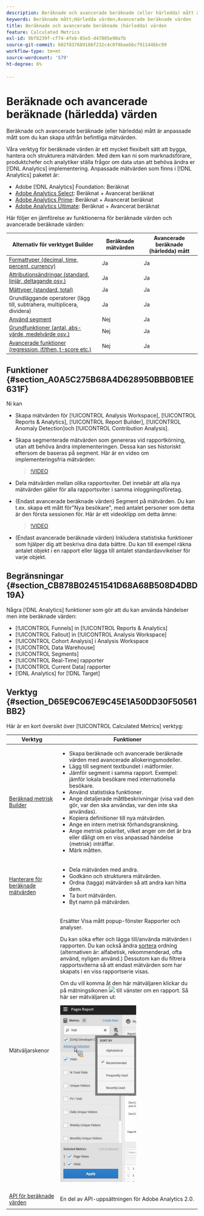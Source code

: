 ```yaml
---
description: Beräknade och avancerade beräknade (eller härledda) mått är anpassade mått som du kan skapa utifrån befintliga mätvärden.
keywords: Beräknade mått;Härledda värden;Avancerade beräknade värden
title: Beräknade och avancerade beräknade (härledda) värden
feature: Calculated Metrics
exl-id: 9bf8239f-cf74-4feb-85e5-d47805e90afb
source-git-commit: 602f837689186f232c4c0f8baebbcf911446bc99
workflow-type: tm+mt
source-wordcount: '579'
ht-degree: 6%

---
```


# Beräknade och avancerade beräknade (härledda) värden

Beräknade och avancerade beräknade (eller härledda) mått är anpassade mått som du kan skapa utifrån befintliga mätvärden.

Våra verktyg för beräknade värden är ett mycket flexibelt sätt att bygga, hantera och strukturera mätvärden. Med dem kan ni som marknadsförare, produktchefer och analytiker ställa frågor om data utan att behöva ändra er [!DNL Analytics] implementering. Anpassade mätvärden som finns i [!DNL Analytics] paketet är:

* Adobe [!DNL Analytics] Foundation: Beräknat
* [Adobe Analytics Select](https://www.adobe.com/se/data-analytics-cloud/analytics/select.html): Beräknat + Avancerat beräknat
* [Adobe Analytics Prime](https://www.adobe.com/se/data-analytics-cloud/analytics/prime.html): Beräknat + Avancerat beräknat
* [Adobe Analytics Ultimate](https://www.adobe.com/se/data-analytics-cloud/analytics/ultimate.html): Beräknat + Avancerat beräknat

Här följer en jämförelse av funktionerna för beräknade värden och avancerade beräknade värden:

| Alternativ för verktyget Builder | Beräknade mätvärden | Avancerade beräknade (härledda) mått |
|---|---|---|
| [Formattyper (decimal, time, percent, currency)](/help/components/c-calcmetrics/c-workflow/cm-workflow/c-build-metrics/cm-build-metrics.md) | Ja | Ja |
| [Attributionsändringar (standard, linjär, deltagande osv.)](/help/components/c-calcmetrics/c-workflow/cm-workflow/c-build-metrics/m-metric-type-alloc.md) | Ja | Ja |
| [Mättyper (standard, total)](/help/components/c-calcmetrics/c-workflow/cm-workflow/c-build-metrics/m-metric-type-alloc.md) | Ja | Ja |
| Grundläggande operatorer (lägg till, subtrahera, multiplicera, dividera) | Ja | Ja |
| [Använd segment](/help/components/c-calcmetrics/c-workflow/cm-workflow/c-build-metrics/metrics-with-segments.md) | Nej | Ja |
| [Grundfunktioner (antal, abs-värde, medelvärde osv.)](/help/components/c-calcmetrics/cm-reference/cm-functions.md) | Nej | Ja |
| [Avancerade funktioner (regression, if/then, t-score etc.)](/help/components/c-calcmetrics/cm-reference/cm-adv-functions.md) | Nej | Ja |

## Funktioner {#section_A0A5C275B68A4D628950BBB0B1EE631F}

Ni kan

* Skapa mätvärden för [!UICONTROL Analysis Workspace], [!UICONTROL Reports & Analytics], [!UICONTROL Report Builder], [!UICONTROL Anomaly Detection]och [!UICONTROL Contribution Analysis].
* Skapa segmenterade mätvärden som genereras vid rapportkörning, utan att behöva ändra implementeringen. Dessa kan ses historiskt eftersom de baseras på segment. Här är en video om implementeringsfria mätvärden:

   >[!VIDEO](https://video.tv.adobe.com/v/25407/?quality=12)

* Dela mätvärden mellan olika rapportsviter. Det innebär att alla nya mätvärden gäller för alla rapportsviter i samma inloggningsföretag.
* (Endast avancerade beräknade värden) Segment på mätvärden. Du kan t.ex. skapa ett mått för&quot;Nya besökare&quot;, med antalet personer som detta är den första sessionen för. Här är ett videoklipp om detta ämne:

   >[!VIDEO](https://video.tv.adobe.com/v/25409/?quality=12)

* (Endast avancerade beräknade värden) Inkludera statistiska funktioner som hjälper dig att beskriva dina data bättre. Du kan till exempel räkna antalet objekt i en rapport eller lägga till antalet standardavvikelser för varje objekt.

## Begränsningar {#section_CB878B02451541D68A68B508D4DBD19A}

Några [!DNL Analytics] funktioner som gör att du kan använda händelser men inte beräknade värden:

* [!UICONTROL Funnels] in [!UICONTROL Reports & Analytics]
* [!UICONTROL Fallout] in [!UICONTROL Analysis Workspace]
* [!UICONTROL Cohort Analysis] i Analysis Workspace
* [!UICONTROL Data Warehouse]
* [!UICONTROL Segments]
* [!UICONTROL Real-Time] rapporter
* [!UICONTROL Current Data] rapporter
* [!DNL Analytics] for [!DNL Target]

## Verktyg {#section_D65E9C067E9C45E1A50DD30F50561BB2}

Här är en kort översikt över [!UICONTROL Calculated Metrics] verktyg:

<table id="table_520AFE97DB514958ABE23FD3C9CE0ABD"> 
 <thead> 
  <tr> 
   <th colname="col1" class="entry"> Verktyg </th> 
   <th colname="col2" class="entry"> Funktioner </th> 
  </tr>
 </thead>
 <tbody> 
  <tr> 
   <td colname="col1"><a href="/help/components/c-calcmetrics/c-workflow/cm-workflow/c-build-metrics/cm-build-metrics.md"  > Beräknad metrisk Builder</a> </td> 
   <td colname="col2"> 
    <ul id="ul_E6F02AB9DF204C2F9A0AC92A31594B3E"> 
     <li id="li_A4A6E716374243A190C539A3F4A41C0C">Skapa beräknade och avancerade beräknade värden med avancerade allokeringsmodeller. </li> 
     <li id="li_C8C97BA4E227463E98077ABA5818FFC6">Lägg till segment textbundet i mätformler. </li> 
     <li id="li_8503D9E06A3C46569B5CDB4B90F72446">Jämför segment i samma rapport. Exempel: jämför lokala besökare med internationella besökare. </li> 
     <li id="li_4B528FDE1F96400DBA0D3276408FF919">Använd statistiska funktioner. </li> 
     <li id="li_C1162B1EA6784B8189A8A87E2B0DA79A">Ange detaljerade måttbeskrivningar (visa vad den gör, var den ska användas, var den inte ska användas). </li> 
     <li id="li_DEA13F5E8BF94AF1B311C467FE6E2A74">Kopiera definitioner till nya mätvärden. </li> 
     <li id="li_8C21F55015D44910904202D2BF74221C">Ange en intern metrisk förhandsgranskning. </li> 
     <li id="li_3704F66C321C477F9D4F52E068C231BD">Ange metrisk polaritet, vilket anger om det är bra eller dåligt om en viss anpassad händelse (metrisk) inträffar. </li> 
     <li id="li_9D45319FA965476FB1C90DE8AA72BBD7">Märk måtten. </li> 
    </ul> </td> 
  </tr> 
  <tr> 
   <td colname="col1"><a href="/help/components/c-calcmetrics/c-workflow/cm-workflow/cm-manager.md"  > Hanterare för beräknade mätvärden</a> </td> 
   <td colname="col2"> 
    <ul id="ul_E4D20D5DD3904CC6A85785B5BD4C1B1E"> 
     <li id="li_E0B216BA1478406EB6212263DF71D85B">Dela mätvärden med andra. </li> 
     <li id="li_96EB16FAF3454211AAEF78EA5B08927F">Godkänn och strukturera mätvärden. </li> 
     <li id="li_3ADBD2428EAC4B0AA61222D87C3AF2B7">Ordna (tagga) mätvärden så att andra kan hitta dem. </li> 
     <li id="li_726F3C3390744E49BA63606FE196880E">Ta bort mätvärden. </li> 
     <li id="li_F306BA4FA8AF4A6E987BA62634659A2F">Byt namn på mätvärden. </li> 
    </ul> </td> 
  </tr> 
  <tr> 
   <td colname="col1"> Mätväljarskenor </td> 
   <td colname="col2"> <p>Ersätter <span class="uicontrol"> Visa mått</span> popup-fönster <span class="uicontrol"> Rapporter och analyser</span>. </p> <p>Du kan söka efter och lägga till/använda mätvärden i rapporten. Du kan också ändra <a href="/help/components/c-calcmetrics/c-workflow/cm-workflow/cm-finding.md"  > sortera</a> ordning (alternativen är: alfabetisk, rekommenderad, ofta använd, nyligen använd.) Dessutom kan du filtrera rapportsviterna så att endast mätvärden som har skapats i en viss rapportserie visas. </p> <p>Om du vill komma åt den här mätväljaren klickar du på mätningsikonen <img placement="inline"  src="https://spectrum.adobe.com/static/icons/workflow_18/Smock_Event_18_N.svg" width="15px" id="image_2C6F20B4E634486B95BACD4CA47EF991" /> till vänster om en rapport. Så här ser mätväljaren ut: </p> <p><img src="assets/metrics_rail.png" width="200px" id="image_379523E9AFEC4CF08D20C42C740AA358" /> </p> </td> 
  </tr> 
  <tr> 
   <td colname="col1"><a href="https://www.adobe.io/apis/experiencecloud/analytics/docs.html#!AdobeDocs/analytics-2.0-apis/master/README.md"  > API för beräknade värden</a> </td> 
   <td colname="col2"> <p>En del av API-uppsättningen för Adobe Analytics 2.0. </p> </td> 
  </tr> 
 </tbody> 
</table>
